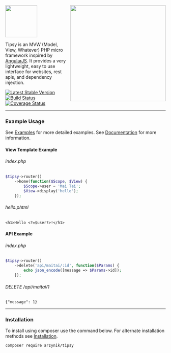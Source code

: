 <img align="right" height="300px" src="http://tipsy.la/images/cocktail.png">
<img height="100px" src="http://tipsy.la/images/logo.png">

Tipsy is an MVW (Model, View, Whatever) PHP micro framework inspired by [AngularJS](https://angularjs.org/). It provides a very lightweight, easy to use interface for websites, rest apis, and dependency injection.


[![Latest Stable Version](https://poser.pugx.org/arzynik/tipsy/v/stable)](https://packagist.org/packages/arzynik/tipsy)
[![Build Status](https://travis-ci.org/arzynik/tipsy.svg?branch=master)](https://travis-ci.org/arzynik/tipsy)
[![Coverage Status](https://coveralls.io/repos/arzynik/tipsy/badge.svg?branch=master&service=github)](https://coveralls.io/github/arzynik/tipsy?branch=master)

---


### Example Usage

See [Examples](https://github.com/arzynik/tipsy/wiki/Examples) for more detailed examples. See [Documentation](https://github.com/arzynik/tipsy/wiki) for more information.

#### View Template Example

###### index.php
```php
$tipsy->router()
    ->home(function($Scope, $View) {
        $Scope->user = 'Mai Tai';
        $View->display('hello');
    });
```

###### hello.phtml
```phtml
<h1>Hello <?=$user?>!</h1>
```

#### API Example

###### index.php

```php
$tipsy->router()
    ->delete('api/maitai/:id', function($Params) {
        echo json_encode([message => $Params->id]);
    });
```

###### DELETE /api/maitai/1
```
{"message": 1}
```

---


### Installation
To install using composer use the command below. For alternate installation methods see [Installation](https://github.com/arzynik/tipsy/wiki/Installation).

```sh
composer require arzynik/tipsy
```
